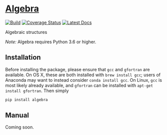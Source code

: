 # [Algebra](http://github.com/wesselb/algebra)

[![Build](https://travis-ci.org/wesselb/algebra.svg?branch=master)](https://travis-ci.org/wesselb/algebra)
[![Coverage Status](https://coveralls.io/repos/github/wesselb/algebra/badge.svg?branch=master&service=github)](https://coveralls.io/github/wesselb/algebra?branch=master)
[![Latest Docs](https://img.shields.io/badge/docs-latest-blue.svg)](https://user.github.io/algebra)

Algebraic structures

*Note:* Algebra requires Python 3.6 or higher.

## Installation

Before installing the package, please ensure that `gcc` and `gfortran` are 
available.
On OS X, these are both installed with `brew install gcc`;
users of Anaconda may want to instead consider `conda install gcc`.
On Linux, `gcc` is most likely already available, and `gfortran` can be
installed with `apt-get install gfortran`.
Then simply

```bash
pip install algebra
```

## Manual

Coming soon.

